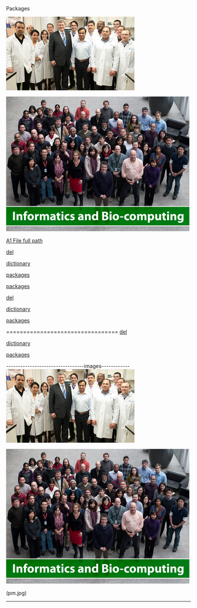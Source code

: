 Packages

![primer minister](pm.jpg)

![OICR](Informatics-and-Bio-computing.jpg)


<p><a href="A/a1.md">A1 File full path</a></p>
<p><a href="data-structures/del.md">del</a></p>
<p><a href="data-structures/dictionaries.md">dictionary</a></p>
<p><a href="modules/packages.md">packages</a></p>
<p><a href="modules/packages.ddd">packages</a></p>


[del](/data-structures/del.md)


[dictionary](/data-structures/dictionaries.md)


[packages](/modules/packages.md)

=================================
[del](del.md)


[dictionary](dictionaries.md)


[packages](packages.md)

---------------------------------images------------
![primer minister](pm.jpg)

![OICR](Informatics-and-Bio-computing.jpg)

(pm.jpg)

----------------------------------------

